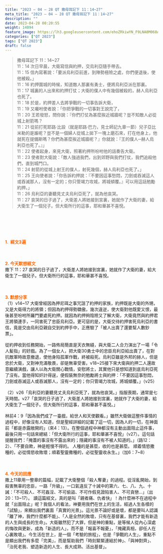 ```yaml
---
title: "2023 – 04 – 28 QT 撒母耳記下 11：14~27"
meta_title: "2023 – 04 – 28 QT 撒母耳記下 11：14~27"
description: ""
date: 2023-04-28 00:20:55
weight: 14094
feature_image: https://lh3.googleusercontent.com/ehoZRkiwYN_F9LNA8M068AYxt73EavCZno-PD1cJRuf5BbSkQVUWr3gNEbt5kSs28Pb_Elg17kSrtf9ybWvojWoMV6I4tPM3vGRGDq6GkKkPdL2Gut4QAIw4-uykKUAtNiKgQKntvsU=w800
categories: ["QT 2023"]
tags: ["QT 2023"]
draft: false
---
```


<blockquote>撒母耳記下 11：14~27<br />
11：14 次日早晨，大衛寫信與約押，交烏利亞隨手帶去。<br />
11：15 信內寫著說：「要派烏利亞前進，到陣勢極險之處，你們便退後，使他被殺。」<br />
11：16 約押圍城的時候，知道敵人那裏有勇士，便將烏利亞派在那裏。<br />
11：17 城裏的人出來和約押打仗；大衛的僕人中有幾個被殺的，赫人烏利亞也死了。<br />
11：18 於是，約押差人去將爭戰的一切事告訴大衛，<br />
11：19 又囑咐使者說：「你把爭戰的一切事對王說完了，<br />
11：20 王若發怒，問你說：『你們打仗為甚麼挨近城牆呢？豈不知敵人必從城上射箭嗎？<br />
11：21 從前打死耶路‧比設（就是耶路‧巴力，見士師記九章一節）兒子亞比米勒的是誰呢？豈不是一個婦人從城上拋下一塊上磨石來，打在他身上，他就死在提備斯嗎？你們為甚麼挨近城牆呢？』你就說：『王的僕人─赫人烏利亞也死了。』」<br />
11：22 使者起身，來見大衛，照著約押所吩咐他的話奏告大衛。<br />
11：23 使者對大衛說：「敵人強過我們，出到郊野與我們打仗，我們追殺他們，直到城門口。<br />
11：24 射箭的從城上射王的僕人，射死幾個，赫人烏利亞也死了。」<br />
11：25 王向使者說：「你告訴約押說：『不要因這事愁悶，刀劍或吞滅這人或吞滅那人，沒有一定的；你只管竭力攻城，將城傾覆。』可以用這話勉勵約押。」<br />
11：26 烏利亞的妻聽見丈夫烏利亞死了，就為他哀哭。<br />
11：27 哀哭的日子過了，大衛差人將她接到宮裏，她就作了大衛的妻，給大衛生了一個兒子。但大衛所行的這事，耶和華甚不喜悅。</blockquote><br />
&nbsp;<br />
<br />
&nbsp;<br />
<br />
<span style="color: #ff6600;"><strong>1.  經文3遍</strong></span><br />
<br />
&nbsp;<br />
<br />
<span style="color: #ff6600;"><strong>2. 今天默想經文<br />
</strong></span>撒下 11：27 哀哭的日子過了，大衛差人將她接到宮裏，她就作了大衛的妻，給大衛生了一個兒子。但大衛所行的這事，耶和華甚不喜悅。<br />
<br />
&nbsp;<br />
<br />
<strong><span style="color: #ff6600;">3. 默想分享<br />
</span></strong>（1）v14~17 大衛曾經因為押尼珥之事咒詛了約押的家族，約押既是大衛的外甥，又是大衛得力的將領；但因為約押得勢驕傲，幾次違逆，使大衛對他既愛又恨，最後甚至吩咐所羅門要處死約押。就因為約押夠陰險又了解大衛，大衛竟然與約押君王將領連手，一同害死了忠臣烏利亞。更可惡的是，大衛交待約押害死烏利亞的書信，竟是交由烏利亞親自交到約押手中，正應驗了「被人出賣了還要幫人數鈔票」。<br />
<br />
從約押收到任務開始，一路佈局簡直是天衣無縫，與大衛二人合力演出了一場「令人髪指」的好戲。為了一個女人，把大衛30勇士中的忠臣烏利亞給出賣了，在對抗敵軍時故意撤退，使他身陷孤軍作戰，終被殺死。烏利亞雖是外邦的赫人，但是忠於大衛，又對神充滿敬畏，卻是無辜受害。v18~25接下來大衛與約押二人還故意繼續演戲，讓人以為大衛關心戰情，安慰將士，其實他只是想知道到底烏利亞死了沒有。當他得知奸計得逞，便假裝無奈的勉勵將士與約押：「不要因這事愁悶，刀劍或吞滅這人或吞滅那人，沒有一定的；你只管竭力攻城，將城傾覆。」（v25）<br />
<br />
（2）v26「烏利亞的妻聽見丈夫烏利亞死了，就為他哀哭。」指服喪期，通常是七天時間。v27「哀哭的日子過了，大衛差人將她接到宮裏，她就作了大衛的妻，給大衛生了一個兒子。但大衛所行的這事，耶和華甚不喜悅。」<br />
<br />
林前4：9「因為我們成了一臺戲，給世人和天使觀看。」雖然大衛做這整件事情的過程中，好像沒有人知道，但是聖經詳細的記載了這一切，因為人的一切，在神面前「都是赤露敞開的」（來4：13）。在整個過程中神都沒有主動出面阻止這件事，最後只用一句話來總結：「但大衛所行的這事，耶和華甚不喜悅」（v27）。這句話提醒我們：「掩蓋的事沒有不露出來的；隱藏的事沒有不被人知道的。」（路12：2）、「不要自欺，神是輕慢不得的。 人種的是甚麼，收的也是甚麼。 順着情慾撒種的，必從情慾收敗壞；順着聖靈撒種的，必從聖靈收永生。」（加6：7~8）<br />
<br />
&nbsp;<br />
<br />
<strong style="font-size: inherit;"><span style="color: #ff6600;">4. 今天的回應<br />
</span></strong>撒上11章用一整章的篇幅，記載了大衛整個「殺人奪妻」的過程。從淫亂開始，到殺害無辜的忠臣，一路「升級」，一口氣違反了十誡中的第六、七、八、九、十誡：「不可殺人、不可姦淫、不可偷盜、不可作假見證陷害人、不可貪戀…」（出20：13~17）。 讀這篇經文，真的是叫「親者痛、仇者快」！為什麼神不在過程中就「出面阻止」呢？我個人的看法，神要用我們在世上的生活，經過人生各樣的「試驗」，來顯出我們裏面「真實的光景」。這光景不論好或是壞，都是要叫人認識「離了神，我們什麼都不能」、「人是全然的敗壞，只有在基督裏，我們才能有新造的人生與成長的生命」。大衛雖然犯了大罪，但是神的重點，是等候人從內心深處的悔改與更新，成為「新造的人」，而不是「報喜不報憂」，「掩藏真相，卻任人在心裏敗壞」。今生活在世上，是一個「考驗的旅程」，也是「爭戰的人生」，重點不是顯出我們有多麼「完美」，而是幫助我們「時刻緊緊連結於神」、「與神對齊」、「治死老我、塑造新造的人生、長大成熟、活出基督」。
        
